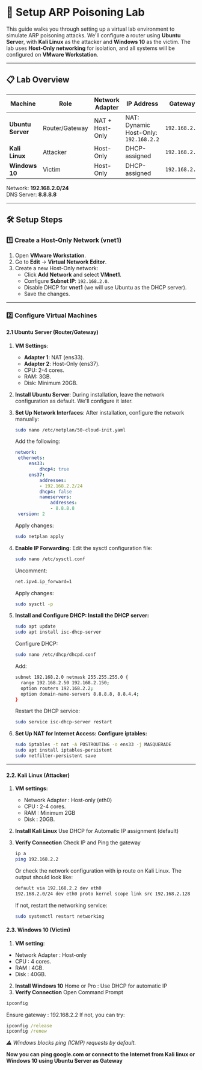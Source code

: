 # 🧪 **Setup ARP Poisoning Lab**

This guide walks you through setting up a virtual lab environment to simulate ARP poisoning attacks. We'll configure a router using **Ubuntu Server**, with **Kali Linux** as the attacker and **Windows 10** as the victim. The lab uses **Host-Only networking** for isolation, and all systems will be configured on **VMware Workstation**.

---

## 📋 **Lab Overview**

| Machine         | Role              | Network Adapter | IP Address       | Gateway     |
|-----------------|-------------------|-----------------|------------------|-------------|
| **Ubuntu Server** | Router/Gateway    | NAT + Host-Only | NAT: Dynamic<br>Host-Only: `192.168.2.2` | `192.168.2.2` |
| **Kali Linux**   | Attacker          | Host-Only       | DHCP-assigned    | `192.168.2.2` |
| **Windows 10**   | Victim            | Host-Only       | DHCP-assigned    | `192.168.2.2` |

Network: **192.168.2.0/24**  
DNS Server: **8.8.8.8**

---

## 🛠️ **Setup Steps**

### **1️⃣ Create a Host-Only Network (vnet1)**

1. Open **VMware Workstation**.  
2. Go to **Edit** → **Virtual Network Editor**.  
3. Create a new Host-Only network:
   - Click **Add Network** and select **VMnet1**.
   - Configure **Subnet IP**: `192.168.2.0`.
   - Disable DHCP for **vnet1** (we will use Ubuntu as the DHCP server).  
   - Save the changes.  

---

### **2️⃣ Configure Virtual Machines**

#### **2.1 Ubuntu Server (Router/Gateway)**

1. **VM Settings**:
   - **Adapter 1**: NAT (ens33).
   - **Adapter 2**: Host-Only (ens37).
   - CPU: 2-4 cores.
   - RAM: 3GB.
   - Disk: Minimum 20GB.

2. **Install Ubuntu Server**:
   During installation, leave the network configuration as default. We'll configure it later.

3. **Set Up Network Interfaces**:
   After installation, configure the network manually:
   
   ```bash
   sudo nano /etc/netplan/50-cloud-init.yaml
   ```
   Add the following:
   
   ```yaml
   network:
    ethernets:
        ens33:
            dhcp4: true
        ens37:
            addresses:
            - 192.168.2.2/24
            dhcp4: false
            nameservers:
                addresses:
                - 8.8.8.8
    version: 2
   
   ```
   Apply changes:
   
   ```bash
   sudo netplan apply
   ```
4. **Enable IP Forwarding:**
   Edit the sysctl configuration file:
   
   ```bash
   sudo nano /etc/sysctl.conf
   ```
   Uncomment:
   
   ```bash
   net.ipv4.ip_forward=1
   ```
   Apply changes:
   
   ```bash
   sudo sysctl -p
   ```
5. **Install and Configure DHCP: Install the DHCP server:**
   
   ```bash
   sudo apt update
   sudo apt install isc-dhcp-server
   ```
   Configure DHCP:
   
   ```bash
   sudo nano /etc/dhcp/dhcpd.conf
   ```
   Add:
   
   ```bash
   subnet 192.168.2.0 netmask 255.255.255.0 {
     range 192.168.2.50 192.168.2.150;
     option routers 192.168.2.2;
     option domain-name-servers 8.8.8.8, 8.8.4.4;
   }
   ```
   Restart the DHCP service:
   
   ```bash
   sudo service isc-dhcp-server restart
   ```
6. **Set Up NAT for Internet Access: Configure iptables:**
    
   ```bash
   sudo iptables -t nat -A POSTROUTING -o ens33 -j MASQUERADE
   sudo apt install iptables-persistent
   sudo netfilter-persistent save
   ```

---

#### **2.2. Kali Linux (Attacker)**
1. **VM settings:**
   - Network Adapter : Host-only (eth0)
   - CPU : 2-4 cores.
   - RAM : Minimum 2GB
   - Disk : 20GB.
2. **Install Kali Linux**
   Use DHCP for Automatic IP assignment (default)
3. **Verify Connection**
   Check IP and Ping the gateway
   
   ```bash
   ip a
   ping 192.168.2.2
   ```
   Or check the network configuration with ip route on Kali Linux. The output should look like:
   
   ```bash
   default via 192.168.2.2 dev eth0
   192.168.2.0/24 dev eth0 proto kernel scope link src 192.168.2.128
   ```
   If not, restart the networking service:
   
   ```bash
   sudo systemctl restart networking
   ```

#### **2.3. Windows 10 (Victim)**
1. **VM setting**:
  - Network Adapter : Host-only
  - CPU : 4 cores.
  - RAM : 4GB.
  - Disk : 40GB.
2. **Install Windows 10** Home or Pro : Use DHCP for automatic IP
3. **Verify Connection**
  Open Command Prompt
  
  ```cmd
  ipconfig
  ```
  Ensure gateway : 192.168.2.2
  If not, you can try:

  ```cmd
  ipconfig /release
  ipconfig /renew
  ```
 *⚠️ Windows blocks ping (ICMP) requests by default.*

**Now you can ping google.com or connect to the Internet from Kali linux or Windows 10 using Ubuntu Server as Gateway**



   


   

